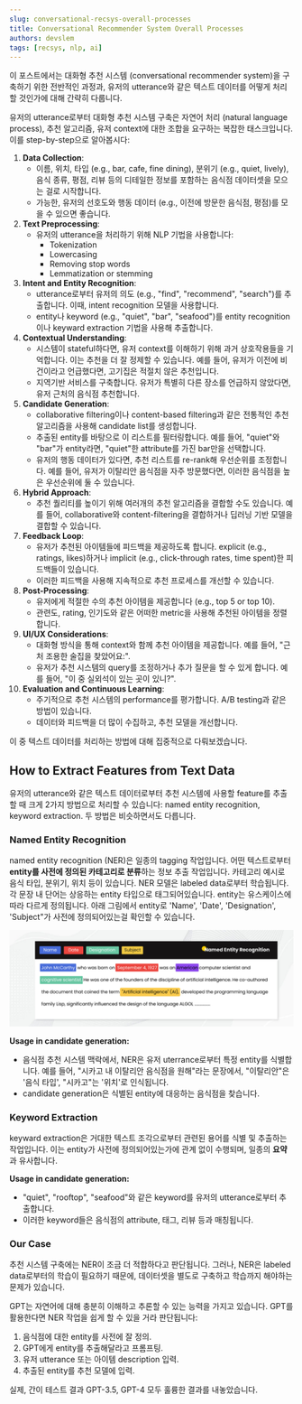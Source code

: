 ```yaml
---
slug: conversational-recsys-overall-processes
title: Conversational Recommender System Overall Processes
authors: devslem
tags: [recsys, nlp, ai]
---
```


이 포스트에서는 대화형 추천 시스템 (conversational recommender system)을 구축하기 위한 전반적인 과정과, 유저의 utterance와 같은 텍스트 데이터를 어떻게 처리할 것인가에 대해 간략히 다룹니다.

유저의 utterance로부터 대화형 추천 시스템 구축은 자연어 처리 (natural language process), 추천 알고리즘, 유저 context에 대한 조합을 요구하는 복잡한 태스크입니다. 이를 step-by-step으로 알아봅시다:

<!--truncate-->

1. **Data Collection**:
    - 이름, 위치, 타입 (e.g., bar, cafe, fine dining), 분위기 (e.g., quiet, lively), 음식 종류, 평점, 리뷰 등의 디테일한 정보를 포함하는 음식점 데이터셋을 모으는 걸로 시작합니다.
    - 가능한, 유저의 선호도와 행동 데이터 (e.g., 이전에 방문한 음식점, 평점)를 모을 수 있으면 좋습니다.
2. **Text Preprocessing**:
    - 유저의 utterance을 처리하기 위해 NLP 기법을 사용합니다:
        - Tokenization
        - Lowercasing
        - Removing stop words
        - Lemmatization or stemming
3. **Intent and Entity Recognition**:
    - utterance로부터 유저의 의도 (e.g., "find", "recommend", "search")를 추출합니다. 이때, intent recognition 모델을 사용합니다.
    - entity나 keyword (e.g., "quiet", "bar", "seafood")를 entity recognition이나 keyward extraction 기법을 사용해 추출합니다.
4. **Contextual Understanding**:
    - 시스템이 stateful하다면, 유저 context를 이해하기 위해 과거 상호작용들을 기억합니다. 이는 추천을 더 잘 정제할 수 있습니다. 예를 들어, 유저가 이전에 비건이라고 언급했다면, 고기집은 적절치 않은 추천입니다.
    - 지역기반 서비스를 구축합니다. 유저가 특별히 다른 장소를 언급하지 않았다면, 유저 근처의 음식점 추천합니다.  
5. **Candidate Generation**:
    - collaborative filtering이나 content-based filtering과 같은 전통적인 추천 알고리즘을 사용해 candidate list를 생성합니다.
    - 추출된 entity를 바탕으로 이 리스트를 필터링합니다. 예를 들어, "quiet"와 "bar"가 entity라면, "quiet"한 attribute를 가진 bar만을 선택합니다.
    - 유저의 행동 데이터가 있다면, 추천 리스트를 re-rank해 우선순위를 조정합니다. 예를 들어, 유저가 이탈리안 음식점을 자주 방문했다면, 이러한 음식점을 높은 우선순위에 둘 수 있습니다.
6. **Hybrid Approach**:
    - 추천 퀄리티를 높이기 위해 여러개의 추천 알고리즘을 결합할 수도 있습니다. 예를 들어, collaborative와 content-filtering을 결합하거나 딥러닝 기반 모델을 결합할 수 있습니다.
7. **Feedback Loop**:
    - 유저가 추천된 아이템들에 피드백을 제공하도록 합니다. explicit (e.g., ratings, likes)하거나 implicit (e.g., click-through rates, time spent)한 피드백들이 있습니다.
    - 이러한 피드백을 사용해 지속적으로 추천 프로세스를 개선할 수 있습니다.
8. **Post-Processing**:
    - 유저에게 적절한 수의 추천 아이템을 제공합니다 (e.g., top 5 or top 10).
    - 관련도, rating, 인기도와 같은 어떠한 metric을 사용해 추천된 아이템을 정렬합니다.
9. **UI/UX Considerations**:
    - 대화형 방식을 통해 context와 함께 추천 아이템을 제공합니다. 예를 들어, "근처 조용한 술집을 찾았어요:".
    - 유저가 추천 시스템의 query를 조정하거나 추가 질문을 할 수 있게 합니다. 예를 들어, "이 중 실외석이 있는 곳이 있니?".
10. **Evaluation and Continuous Learning**:
    - 주기적으로 추천 시스템의 performance를 평가합니다. A/B testing과 같은 방법이 있습니다.
    - 데이터와 피드백을 더 많이 수집하고, 추천 모델을 개선합니다.

이 중 텍스트 데이터를 처리하는 방법에 대해 집중적으로 다뤄보겠습니다.

## How to Extract Features from Text Data

유저의 utterance와 같은 텍스트 데이터로부터 추천 시스템에 사용할 feature를 추출할 때 크게 2가지 방법으로 처리할 수 있습니다: named entity recognition, keyword extraction. 두 방법은 비슷하면서도 다릅니다.

### Named Entity Recognition

named entity recognition (NER)은 일종의 tagging 작업입니다. 어떤 텍스트로부터 **entity를 사전에 정의된 카테고리로 분류**하는 정보 추출 작업입니다. 카테고리 예시로 음식 타입, 분위기, 위치 등이 있습니다. NER 모델은 labeled data로부터 학습됩니다. 각 문장 내 단어는 상응하는 entity 타입으로 태그되어있습니다. entity는 유스케이스에 따라 다르게 정의됩니다. 아래 그림에서 entity로 'Name', 'Date', 'Designation', 'Subject"가 사전에 정의되어있는걸 확인할 수 있습니다.

![](/img/conversational-recsys-overall-processes/named-entity-recognition.png)

**Usage in candidate generation:**

- 음식점 추천 시스템 맥락에서, NER은 유저 uterrance로부터 특정 entity를 식별합니다. 예를 들어, "시카고 내 이탈리안 음식점을 원해"라는 문장에서, "이탈리안"은 '음식 타입', "시카고"는 '위치'로 인식됩니다.
- candidate generation은 식별된 entity에 대응하는 음식점을 찾습니다.

### Keyword Extraction

keyward extraction은 거대한 텍스트 조각으로부터 관련된 용어를 식별 및 추출하는 작업입니다. 이는 entity가 사전에 정의되어있는가에 관계 없이 수행되며, 일종의 **요약**과 유사합니다.

**Usage in candidate generation:**

- "quiet", "rooftop", "seafood"와 같은 keyword를 유저의 utterance로부터 추출합니다.
- 이러한 keyword들은 음식점의 attribute, 태그, 리뷰 등과 매칭됩니다.

### Our Case

추천 시스템 구축에는 NER이 조금 더 적합하다고 판단됩니다. 그러나, NER은 labeled data로부터의 학습이 필요하기 때문에, 데이터셋을 별도로 구축하고 학습까지 해야하는 문제가 있습니다.

GPT는 자연어에 대해 충분히 이해하고 추론할 수 있는 능력을 가지고 있습니다. GPT를 활용한다면 NER 작업을 쉽게 할 수 있을 거라 판단됩니다:

1. 음식점에 대한 entity를 사전에 잘 정의.
2. GPT에게 entity를 추출해달라고 프롬프팅.
3. 유저 utterance 또는 아이템 description 입력.
4. 추출된 entity를 추천 모델에 입력.

실제, 간이 테스트 결과 GPT-3.5, GPT-4 모두 훌륭한 결과를 내놓았습니다.